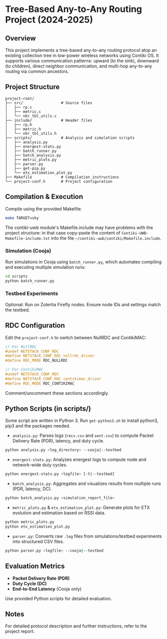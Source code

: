 # Tree-Based Any-to-Any Routing Project (2024-2025)

## Overview

This project implements a tree-based any-to-any routing protocol atop an existing collection tree in low-power wireless networks using Contiki OS. It supports various communication patterns: upward (to the sink), downward (to children), direct neighbor communication, and multi-hop any-to-any routing via common ancestors.

## Project Structure

```
project-root/
├── src/                 # Source files
│   ├── rp.c
│   ├── metric.c
│   └── nbr_tbl_utils.c
├── include/             # Header files
│   ├── rp.h
│   ├── metric.h
│   └── nbr_tbl_utils.h
├── scripts/             # Analysis and simulation scripts
│   ├── analysis.py
│   ├── energest-stats.py
│   ├── batch_runner.py
│   ├── batch_analysis.py
│   ├── metric_plots.py
│   ├── parser.py
│   ├── get-pip.py
│   └── etx_estimation_plot.py
├── Makefile             # Compilation instructions
└── project-conf.h       # Project configuration
```

## Compilation & Execution

Compile using the provided Makefile:

```bash
make TARGET=sky
```
The contiki-uwb module's Makefile.include may have problems with the project structure: in that case copy-paste the content of `Contiki-UWB-Makefile-include.txt` into the file `~/contiki-uwb/contiki/Makefile.include`.

### Simulation (Cooja)

Run simulations in Cooja using `batch_runner.py`, which automates compiling and executing multiple simulation runs:

```bash
cd scripts
python batch_runner.py
```

### Testbed Experiments

Optional: Run on Zolertia Firefly nodes. Ensure node IDs and settings match the testbed.

## RDC Configuration

Edit the `project-conf.h` to switch between NullRDC and ContikiMAC:

```c
// For NullRDC
#undef NETSTACK_CONF_RDC
#define NETSTACK_CONF_RDC nullrdc_driver
#define RDC_MODE RDC_NULLRDC

// For ContikiMAC
#undef NETSTACK_CONF_RDC
#define NETSTACK_CONF_RDC contikimac_driver
#define RDC_MODE RDC_CONTIKIMAC
```

Comment/uncomment these sections accordingly.

## Python Scripts (in scripts/)

Some script are written in Python 3. Run `get-python3.sh` to install python3, pip3 and the packages needed.

* `analysis.py`: Parses logs (`recv.csv` and `sent.csv`) to compute Packet Delivery Rate (PDR), latency, and duty cycle.

```bash
python analysis.py <log_directory> --cooja|--testbed
```

* `energest-stats.py`: Analyzes energest logs to compute node and network-wide duty cycles.

```bash
python energest-stats.py <logfile> [-t|--testbed]
```

* `batch_analysis.py`: Aggregates and visualizes results from multiple runs (PDR, latency, DC).

```bash
python batch_analysis.py <simulation_report_file>
```

* `metric_plots.py` & `etx_estimation_plot.py`: Generate plots for ETX evolution and estimation based on RSSI data.

```bash
python metric_plots.py
python etx_estimation_plot.py
```

* `parser.py`: Converts raw `.log` files from simulations/testbed experiments into structured CSV files.

```bash
python parser.py <logfile> --cooja|--testbed
```

## Evaluation Metrics

* **Packet Delivery Rate (PDR)**
* **Duty Cycle (DC)**
* **End-to-End Latency** (Cooja only)

Use provided Python scripts for detailed evaluation.

## Notes

For detailed protocol description and further instructions, refer to the project report.
